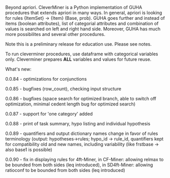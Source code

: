Beyond apriori. CleverMiner is a Python implementation of GUHA procedures that extends apriori in many ways. In general, apriori is looking for rules {ItemSet} -> {Item} (Base, prob). GUHA goes further and instead of items (boolean attributes), list of categorial attributes and combination of values is searched on left and right hand side. Moreover, GUHA has much more possibilites and several other procedures.

Note this is a preliminary release for education use. Please see notes.

To run cleverminer procedures, use dataframe with categorical variables only. Cleverminer prepares **ALL** variables and values for future reuse.

What's new:

0.0.84 - optimizations for conjunctions

0.0.85 - bugfixes (row_count), checking input structure

0.0.86 - bugfixes (space search for optimized branch, able to switch off optimization, minimal cedent length bug for optimized search)

0.0.87 - support for 'one category' added

0.0.88 - print of task summary, hypo listing and individual hypothesis

0.0.89 - quantifiers and output dictionary names change in favor of rules terminology (output: hypotheses->rules; hypo_id -> rule_id, quantifiers kept 
for compatibility old and new names, including variability (like frstbase -> also base1 is possible)
 
0.0.90 - fix in displaying rules for 4ft-Miner, in CF-Miner: allowing relmax to be bounded from both sides (leq introduced), in SD4ft-Miner: allowing ratioconf to be bounded from both sides (leq introduced)


